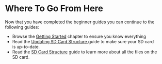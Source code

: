 # Where To Go From Here

Now that you have completed the beginner guides you can continue to the following guides:

* Browse the [Getting Started]() chapter to ensure you know everything
* Read the [Updating SD Card Structure ]()guide to make sure your SD card is up-to-date.
* Read the [SD Card Structure](../documentation/software-firmware/sd-card-structure.md) guide to learn more about all the files on the SD card.




